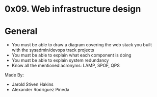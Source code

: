 # 0x09. Web infrastructure design

# General

* You must be able to draw a diagram covering the web stack you built with the sysadmin/devops track projects
* You must be able to explain what each component is doing
* You must be able to explain system redundancy
* Know all the mentioned acronyms: LAMP, SPOF, QPS


Made By:

* Jarold Stiven Hakins
* Alexander Rodríguez Pineda
